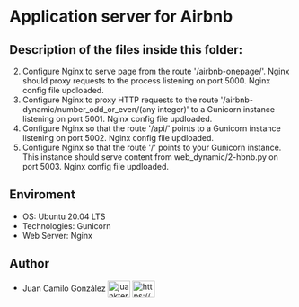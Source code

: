 # Application server for Airbnb

## Description of the files inside this folder:

2. Configure Nginx to serve page from the route '/airbnb-onepage/'. Nginx should proxy requests to the process listening on port 5000. Nginx config file updloaded.
3. Configure Nginx to proxy HTTP requests to the route '/airbnb-dynamic/number_odd_or_even/(any integer)' to a Gunicorn instance listening on port 5001. Nginx config file updloaded.
4. Configure Nginx so that the route '/api/' points to a Gunicorn instance listening on port 5002. Nginx config file updloaded.
5. Configure Nginx so that the route '/' points to your Gunicorn instance. This instance should serve content from web_dynamic/2-hbnb.py on port 5003. Nginx config file updloaded.

## Enviroment

- OS: Ubuntu 20.04 LTS
- Technologies: Gunicorn
- Web Server: Nginx

## Author

- Juan Camilo González <a href="https://twitter.com/juankter" target="blank"><img align="center" src="https://raw.githubusercontent.com/rahuldkjain/github-profile-readme-generator/master/src/images/icons/Social/twitter.svg" alt="juankter" height="30" width="40" /></a>
<a href="https://bit.ly/2MBNR0t" target="blank"><img align="center" src="https://raw.githubusercontent.com/rahuldkjain/github-profile-readme-generator/master/src/images/icons/Social/linked-in-alt.svg" alt="https://bit.ly/2mbnr0t" height="30" width="40" /></a>
